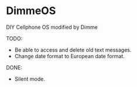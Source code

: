 DimmeOS
=======

DIY Cellphone OS modified by Dimme

TODO:
* Be able to access and delete old text messages.
* Change date format to European date format.

DONE:
* Silent mode.
